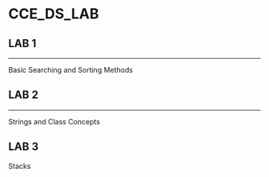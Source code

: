# CCE_DS_LAB

## LAB 1
***
Basic Searching and Sorting Methods

## LAB 2
***
Strings and Class Concepts

## LAB 3
Stacks
